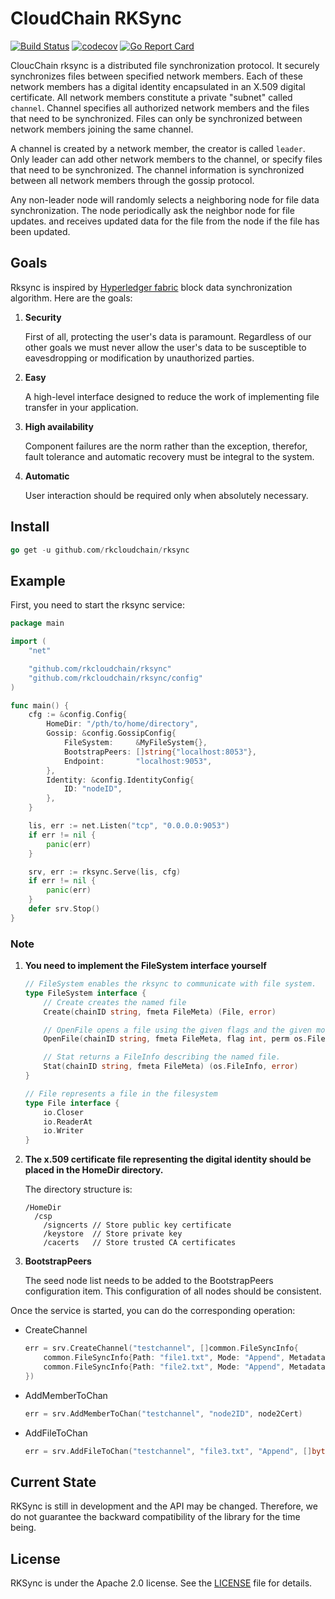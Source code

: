 # CloudChain RKSync

[![Build Status](https://travis-ci.org/rkcloudchain/rksync.svg?branch=master)](https://travis-ci.org/rkcloudchain/rksync)
[![codecov](https://codecov.io/gh/rkcloudchain/rksync/branch/master/graph/badge.svg)](https://codecov.io/gh/rkcloudchain/rksync)
[![Go Report Card](https://goreportcard.com/badge/github.com/rkcloudchain/rksync)](https://goreportcard.com/report/github.com/rkcloudchain/rksync)

CloucChain rksync is a distributed file synchronization protocol. It securely synchronizes files between specified network members. Each of these network members has a digital identity encapsulated in an X.509 digital certificate. All network members constitute a private "subnet" called `channel`. Channel specifies all authorized network members and the files that need to be synchronized. Files can only be synchronized between network members joining the same channel.

A channel is created by a network member, the creator is called `leader`. Only leader can add other network members to the channel, or specify files that need to be synchronized. The channel information is synchronized between all network members through the gossip protocol.

Any non-leader node will randomly selects a neighboring node for file data synchronization. The node periodically ask the neighbor node for file updates. and receives updated data for the file from the node if the file has been updated.

## Goals

Rksync is inspired by [Hyperledger fabric](https://github.com/hyperledger/fabric) block data synchronization algorithm. Here are the goals:

1. **Security**

    First of all, protecting the user's data is paramount. Regardless of our other goals we must never allow the user's data to be susceptible to eavesdropping or modification by unauthorized parties.

2. **Easy**

    A high-level interface designed to reduce the work of implementing file transfer in your application.

3. **High availability**

    Component failures are the norm rather than the exception, therefor, fault tolerance and automatic recovery must be integral to the system.

4. **Automatic**

    User interaction should be required only when absolutely necessary.

## Install

```Go
go get -u github.com/rkcloudchain/rksync
```

## Example

First, you need to start the rksync service:

```Go
package main

import (
    "net"

    "github.com/rkcloudchain/rksync"
    "github.com/rkcloudchain/rksync/config"
)

func main() {
    cfg := &config.Config{
        HomeDir: "/pth/to/home/directory",
        Gossip: &config.GossipConfig{
            FileSystem:     &MyFileSystem{},
            BootstrapPeers: []string{"localhost:8053"},
            Endpoint:       "localhost:9053",
        },
        Identity: &config.IdentityConfig{
            ID: "nodeID",
        },
    }

    lis, err := net.Listen("tcp", "0.0.0.0:9053")
    if err != nil {
        panic(err)
    }

    srv, err := rksync.Serve(lis, cfg)
    if err != nil {
        panic(err)
    }
    defer srv.Stop()
}
```

### Note

1. **You need to implement the FileSystem interface yourself**

    ```Go
    // FileSystem enables the rksync to communicate with file system.
    type FileSystem interface {
        // Create creates the named file
        Create(chainID string, fmeta FileMeta) (File, error)

        // OpenFile opens a file using the given flags and the given mode.
        OpenFile(chainID string, fmeta FileMeta, flag int, perm os.FileMode) (File, error)

        // Stat returns a FileInfo describing the named file.
        Stat(chainID string, fmeta FileMeta) (os.FileInfo, error)
    }

    // File represents a file in the filesystem
    type File interface {
        io.Closer
        io.ReaderAt
        io.Writer
    }
    ```

2. **The x.509 certificate file representing the digital identity should be placed in the HomeDir directory.**

    The directory structure is:

    ```text
    /HomeDir
      /csp
        /signcerts // Store public key certificate
        /keystore  // Store private key
        /cacerts   // Store trusted CA certificates
    ```

3. **BootstrapPeers**

    The seed node list needs to be added to the BootstrapPeers configuration item. This configuration of all nodes should be consistent.

Once the service is started, you can do the corresponding operation:

* CreateChannel

    ```Go
    err = srv.CreateChannel("testchannel", []common.FileSyncInfo{
        common.FileSyncInfo{Path: "file1.txt", Mode: "Append", Metadata: []byte{...}},
        common.FileSyncInfo{Path: "file2.txt", Mode: "Append", Metadata: []byte{...}},
    })
    ```

* AddMemberToChan

    ```Go
    err = srv.AddMemberToChan("testchannel", "node2ID", node2Cert)
    ```

* AddFileToChan

    ```Go
    err = srv.AddFileToChan("testchannel", "file3.txt", "Append", []byte{...})
    ```

## Current State

RKSync is still in development and the API may be changed. Therefore, we do not guarantee the backward compatibility of the library for the time being.

## License

RKSync is under the Apache 2.0 license. See the [LICENSE](https://github.com/rkcloudchain/rksync/blob/master/LICENSE) file for details.